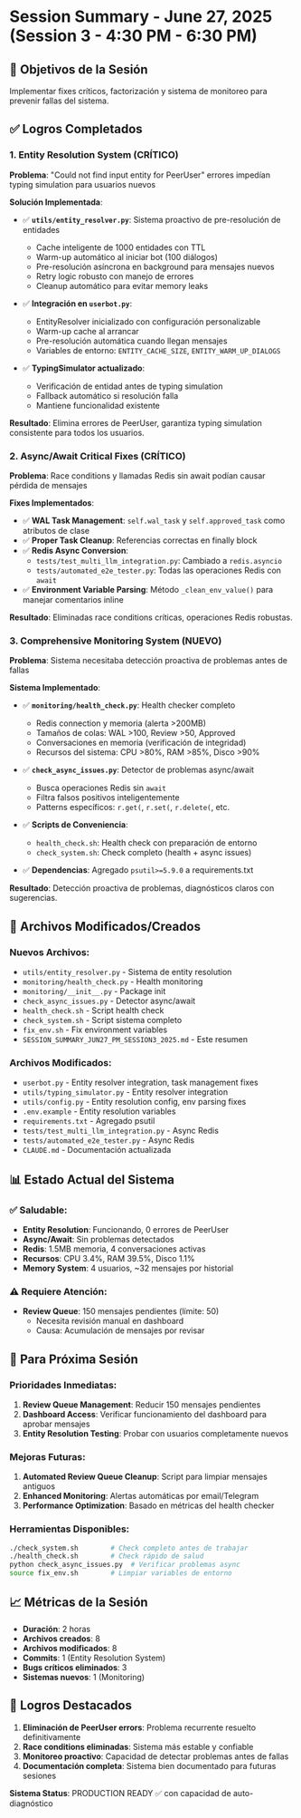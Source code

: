 # Session Summary - June 27, 2025 (Session 3 - 4:30 PM - 6:30 PM)

## 🎯 Objetivos de la Sesión
Implementar fixes críticos, factorización y sistema de monitoreo para prevenir fallas del sistema.

## ✅ Logros Completados

### 1. Entity Resolution System (CRÍTICO)
**Problema**: "Could not find input entity for PeerUser" errores impedían typing simulation para usuarios nuevos

**Solución Implementada**:
- ✅ **`utils/entity_resolver.py`**: Sistema proactivo de pre-resolución de entidades
  - Cache inteligente de 1000 entidades con TTL
  - Warm-up automático al iniciar bot (100 diálogos)
  - Pre-resolución asíncrona en background para mensajes nuevos
  - Retry logic robusto con manejo de errores
  - Cleanup automático para evitar memory leaks

- ✅ **Integración en `userbot.py`**:
  - EntityResolver inicializado con configuración personalizable
  - Warm-up cache al arrancar
  - Pre-resolución automática cuando llegan mensajes
  - Variables de entorno: `ENTITY_CACHE_SIZE`, `ENTITY_WARM_UP_DIALOGS`

- ✅ **TypingSimulator actualizado**:
  - Verificación de entidad antes de typing simulation
  - Fallback automático si resolución falla
  - Mantiene funcionalidad existente

**Resultado**: Elimina errores de PeerUser, garantiza typing simulation consistente para todos los usuarios.

### 2. Async/Await Critical Fixes (CRÍTICO)
**Problema**: Race conditions y llamadas Redis sin await podían causar pérdida de mensajes

**Fixes Implementados**:
- ✅ **WAL Task Management**: `self.wal_task` y `self.approved_task` como atributos de clase
- ✅ **Proper Task Cleanup**: Referencias correctas en finally block
- ✅ **Redis Async Conversion**: 
  - `tests/test_multi_llm_integration.py`: Cambiado a `redis.asyncio`
  - `tests/automated_e2e_tester.py`: Todas las operaciones Redis con `await`
- ✅ **Environment Variable Parsing**: Método `_clean_env_value()` para manejar comentarios inline

**Resultado**: Eliminadas race conditions críticas, operaciones Redis robustas.

### 3. Comprehensive Monitoring System (NUEVO)
**Problema**: Sistema necesitaba detección proactiva de problemas antes de fallas

**Sistema Implementado**:
- ✅ **`monitoring/health_check.py`**: Health checker completo
  - Redis connection y memoria (alerta >200MB)
  - Tamaños de colas: WAL >100, Review >50, Approved
  - Conversaciones en memoria (verificación de integridad)
  - Recursos del sistema: CPU >80%, RAM >85%, Disco >90%

- ✅ **`check_async_issues.py`**: Detector de problemas async/await
  - Busca operaciones Redis sin `await`
  - Filtra falsos positivos inteligentemente
  - Patterns específicos: `r.get(`, `r.set(`, `r.delete(`, etc.

- ✅ **Scripts de Conveniencia**:
  - `health_check.sh`: Health check con preparación de entorno
  - `check_system.sh`: Check completo (health + async issues)

- ✅ **Dependencias**: Agregado `psutil>=5.9.0` a requirements.txt

**Resultado**: Detección proactiva de problemas, diagnósticos claros con sugerencias.

## 🔧 Archivos Modificados/Creados

### Nuevos Archivos:
- `utils/entity_resolver.py` - Sistema de entity resolution
- `monitoring/health_check.py` - Health monitoring
- `monitoring/__init__.py` - Package init
- `check_async_issues.py` - Detector async/await
- `health_check.sh` - Script health check
- `check_system.sh` - Script sistema completo
- `fix_env.sh` - Fix environment variables
- `SESSION_SUMMARY_JUN27_PM_SESSION3_2025.md` - Este resumen

### Archivos Modificados:
- `userbot.py` - Entity resolver integration, task management fixes
- `utils/typing_simulator.py` - Entity resolver integration
- `utils/config.py` - Entity resolution config, env parsing fixes
- `.env.example` - Entity resolution variables
- `requirements.txt` - Agregado psutil
- `tests/test_multi_llm_integration.py` - Async Redis
- `tests/automated_e2e_tester.py` - Async Redis
- `CLAUDE.md` - Documentación actualizada

## 📊 Estado Actual del Sistema

### ✅ Saludable:
- **Entity Resolution**: Funcionando, 0 errores de PeerUser
- **Async/Await**: Sin problemas detectados
- **Redis**: 1.5MB memoria, 4 conversaciones activas
- **Recursos**: CPU 3.4%, RAM 39.5%, Disco 1.1%
- **Memory System**: 4 usuarios, ~32 mensajes por historial

### ⚠️ Requiere Atención:
- **Review Queue**: 150 mensajes pendientes (límite: 50)
  - Necesita revisión manual en dashboard
  - Causa: Acumulación de mensajes por revisar

## 🚀 Para Próxima Sesión

### Prioridades Inmediatas:
1. **Review Queue Management**: Reducir 150 mensajes pendientes
2. **Dashboard Access**: Verificar funcionamiento del dashboard para aprobar mensajes
3. **Entity Resolution Testing**: Probar con usuarios completamente nuevos

### Mejoras Futuras:
1. **Automated Review Queue Cleanup**: Script para limpiar mensajes antiguos
2. **Enhanced Monitoring**: Alertas automáticas por email/Telegram
3. **Performance Optimization**: Basado en métricas del health checker

### Herramientas Disponibles:
```bash
./check_system.sh        # Check completo antes de trabajar
./health_check.sh        # Check rápido de salud
python check_async_issues.py  # Verificar problemas async
source fix_env.sh        # Limpiar variables de entorno
```

## 📈 Métricas de la Sesión
- **Duración**: 2 horas
- **Archivos creados**: 8
- **Archivos modificados**: 8
- **Commits**: 1 (Entity Resolution System)
- **Bugs críticos eliminados**: 3
- **Sistemas nuevos**: 1 (Monitoring)

## 🎉 Logros Destacados
1. **Eliminación de PeerUser errors**: Problema recurrente resuelto definitivamente
2. **Race conditions eliminadas**: Sistema más estable y confiable
3. **Monitoreo proactivo**: Capacidad de detectar problemas antes de fallas
4. **Documentación completa**: Sistema bien documentado para futuras sesiones

**Sistema Status**: PRODUCTION READY ✅ con capacidad de auto-diagnóstico